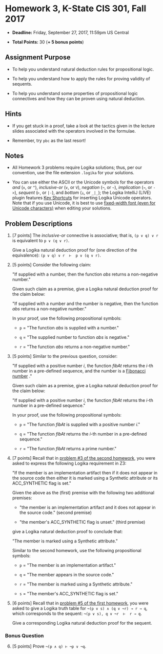 # Homework 3, K-State CIS 301, Fall 2017

* **Deadline:** Friday, September 27, 2017, 11:59pm US Central 

* **Total Points:** 30 (**+ 5 bonus points**)

## Assignment Purpose 

- To help you understand natural deduction rules for
  propositional logic.

- To help you understand how to apply the rules for proving
  validity of sequents.

- To help you understand some properties of propositional
  logic connectives and how they can be proven using
  natural deduction.

## Hints

- If you get stuck in a proof, take a look at the tactics
  given in the lecture slides associated with the operators 
  involved in the formulae.

- Remember, try ``pbc`` as the last resort!

## Notes

- All Homework 3 problems require Logika solutions;
  thus, per our convention, use the file extension ``.logika``
  for your solutions. 
  
- You can use either the ASCII or the Unicode
  symbols for the operators *and* (``∧``, or ``^``), 
  *inclusive-or* (``∨``, or ``V``), 
  *negation* (``¬``, or ``~``),
  *implication* (``→``, or ``->``),
  *sequent* (``⊢``, or ``|-``), and 
  *bottom* (``⊥``, or ``_|_``);
  the Logika IntelliJ (LIVE) plugin features
  [Key Shortcuts](http://logika.sireum.org/doc/02-live/index.html#shortcuts)
  for inserting Logika Unicode operators.
  Note that if you use Unicode, it is best to use 
  [fixed-width font (even for Unicode characters)](http://logika.sireum.org/doc/02-live/index.html#using-a-fixed-width-font)
  when editing your solutions. 

## Problem Descriptions

1. [7 points]
   The *inclusive-or* connective is associative; that is,
   ``(p ∨ q) ∨ r`` is equivalent to ``p ∨ (q ∨ r)``.
   
   Give a Logika natural deduction proof for
   (one direction of the equivalence): ``(p ∨ q) ∨ r  ⊢  p ∨ (q ∨ r)``.

2. [5 points]
   Consider the following claim:
   
   "If supplied with a number, then the function *abs* returns a non-negative number."
   
   Given such claim as a premise, give a Logika natural deduction proof for
   the claim below:
   
   "If supplied with a number and the number is negative, then the function *abs* returns a non-negative number."

   In your proof, use the following propositional symbols:
   
   - ``p`` = "The function *abs* is supplied with a number."
   
   - ``q`` = "The supplied number to function *abs* is negative."
   
   - ``r`` = "The function *abs* returns a non-negative number."
   
3. [5 points] 
   Similar to the previous question, consider:
   
   "If supplied with a positive number *i*, the function *fibAt* returns the *i*-th number in a pre-defined sequence, and the number is a [Fibonacci number](https://en.wikipedia.org/wiki/Fibonacci_number)
   ."

   Given such claim as a premise, give a Logika natural deduction proof for
   the claim below:
   
   "If supplied with a positive number *i*, the function *fibAt* returns the *i*-th number in a pre-defined sequence."

   In your proof, use the following propositional symbols:
      
   - ``p`` = "The function *fibAt* is supplied with a positive number *i*."
      
   - ``q`` = "The function *fibAt* returns the *i*-th number in a pre-defined sequence."

   - ``r`` = "The function *fibAt* returns a prime number."   

4. [7 points] Recall that in [problem #3 of the second homework](../hw2/readme.md),
   you were asked to express the following Logika requirement in Z3:
   
   "If the member is an implementation artifact then 
   if it does not appear in the source code then 
   either it is marked using a Synthetic attribute or its ACC_SYNTHETIC flag is set."
    
   Given the above as the (first) premise with the following 
   two additional premises:
   
   - "the member is an implementation artifact and it does not appear in the source code." (second premise)
   
   - "the member's ACC_SYNTHETIC flag is unset." (third premise)
   
   give a Logika natural deduction proof to conclude that:
   
   "The member is marked using a Synthetic attribute."
   
   Similar to the second homework, use the following propositional symbols:
   
   - ``p`` = "The member is an implementation artifact."
   
   - ``q`` = "The member appears in the source code."
   
   - ``r`` = "The member is marked using a Synthetic attribute."

   - ``s`` = "The member's ACC_SYNTHETIC flag is set."

5. [6 points]
   Recall that in [problem #5 of the first homework](../hw1/5.logika),
   you were asked to give a Logika truth table for
   ``¬(p ∨ s) ∧ (q ∨ ¬r) → r → q``, which corresponds to the sequent:
   ``¬(p ∨ s), q ∨ ¬r  ⊢  r → q``.
   
   Give a corresponding Logika natural deduction proof for the sequent.

### Bonus Question

6. [5 points]
   Prove ``¬(p ∧ q) ⊢ ¬p ∨ ¬q``.
